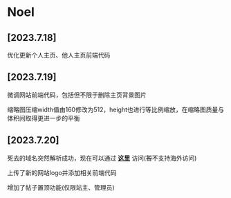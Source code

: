 # Noel

## [2023.7.18]
优化更新个人主页、他人主页前端代码
## [2023.7.19]
微调网站前端代码，包括但不限于删除主页背景图片

缩略图压缩width值由160修改为512，height也进行等比例缩放，在缩略图质量与体积间取得更进一步的平衡
## [2023.7.20]
死去的域名突然解析成功，现在可以通过 **[这里](http://www.aenstaraxnoel.fun/)** 访问(~~暂~~不支持海外访问)

上传了新的网站logo并添加相关前端代码

增加了帖子置顶功能(仅限站主、管理员)
